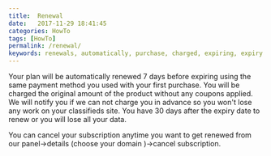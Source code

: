 ```yaml
---
title:  Renewal
date:   2017-11-29 18:41:45
categories: HowTo
tags: [HowTo]
permalink: /renewal/
keywords: renewals, automatically, purchase, charged, expiring, expiry date, cancel, subscriptions
---
```

Your plan will be automatically renewed 7 days before expiring using the same payment method you used with your first purchase. You will be charged the original amount of the product without any coupons applied. We will notify you if we can not charge you in advance so you won't lose any work on your classifieds site. You have 30 days after the expiry date to renew or you will lose all your data. 

You can cancel your subscription anytime you want to get renewed from our panel->details (choose your domain )->cancel subscription.


